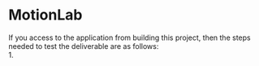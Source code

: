 # MotionLab
 
If you access to the application from building this project, then the steps needed to test the deliverable are as follows:\
1. 
